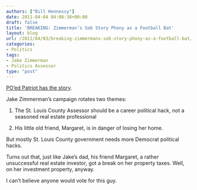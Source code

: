 ```yaml
---
authors: ["Bill Hennessy"]
date: 2011-04-04 04:08:38+00:00
draft: false
title: 'BREAKING: Zimmerman’s Sob Story Phony as a Football Bat'
layout: blog
url: /2011/04/03/breaking-zimmermans-sob-story-phony-as-a-football-bat/
categories:
- Politics
tags:
- Jake Zimmerman
- Politics Assessor
type: "post"
---
```


[PO’ed Patriot has the story](https://www.poedpatriot.com/2011/04/which-home-zimmermans-poor-friend.html).

Jake Zimmerman’s campaign rotates two themes:

1. The St. Louis County Assessor should be a career political hack, not a seasoned real estate professional

2. His little old friend, Margaret, is in danger of losing her home. 

But mostly St. Louis County government needs more Democrat political hacks. 

Turns out that, just like Jake’s dad, his friend Margaret, a rather unsuccessful real estate investor, got a break on her property taxes. Well, on her investment property, anyway. 

I can’t believe anyone would vote for this guy.
